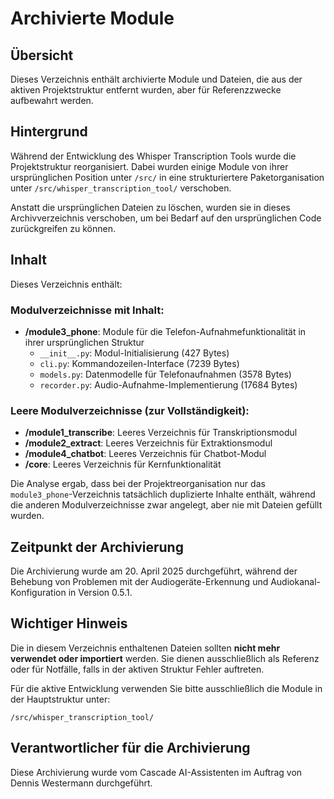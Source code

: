 # Archivierte Module

## Übersicht

Dieses Verzeichnis enthält archivierte Module und Dateien, die aus der aktiven Projektstruktur entfernt wurden, aber für Referenzzwecke aufbewahrt werden.

## Hintergrund

Während der Entwicklung des Whisper Transcription Tools wurde die Projektstruktur reorganisiert. Dabei wurden einige Module von ihrer ursprünglichen Position unter `/src/` in eine strukturiertere Paketorganisation unter `/src/whisper_transcription_tool/` verschoben.

Anstatt die ursprünglichen Dateien zu löschen, wurden sie in dieses Archivverzeichnis verschoben, um bei Bedarf auf den ursprünglichen Code zurückgreifen zu können.

## Inhalt

Dieses Verzeichnis enthält:

### Modulverzeichnisse mit Inhalt:
- **/module3_phone**: Module für die Telefon-Aufnahmefunktionalität in ihrer ursprünglichen Struktur
  - `__init__.py`: Modul-Initialisierung (427 Bytes)
  - `cli.py`: Kommandozeilen-Interface (7239 Bytes)
  - `models.py`: Datenmodelle für Telefonaufnahmen (3578 Bytes)
  - `recorder.py`: Audio-Aufnahme-Implementierung (17684 Bytes)

### Leere Modulverzeichnisse (zur Vollständigkeit):
- **/module1_transcribe**: Leeres Verzeichnis für Transkriptionsmodul
- **/module2_extract**: Leeres Verzeichnis für Extraktionsmodul
- **/module4_chatbot**: Leeres Verzeichnis für Chatbot-Modul
- **/core**: Leeres Verzeichnis für Kernfunktionalität

Die Analyse ergab, dass bei der Projektreorganisation nur das `module3_phone`-Verzeichnis tatsächlich duplizierte Inhalte enthält, während die anderen Modulverzeichnisse zwar angelegt, aber nie mit Dateien gefüllt wurden.

## Zeitpunkt der Archivierung

Die Archivierung wurde am 20. April 2025 durchgeführt, während der Behebung von Problemen mit der Audiogeräte-Erkennung und Audiokanal-Konfiguration in Version 0.5.1.

## Wichtiger Hinweis

Die in diesem Verzeichnis enthaltenen Dateien sollten **nicht mehr verwendet oder importiert** werden. Sie dienen ausschließlich als Referenz oder für Notfälle, falls in der aktiven Struktur Fehler auftreten.

Für die aktive Entwicklung verwenden Sie bitte ausschließlich die Module in der Hauptstruktur unter:
```
/src/whisper_transcription_tool/
```

## Verantwortlicher für die Archivierung

Diese Archivierung wurde vom Cascade AI-Assistenten im Auftrag von Dennis Westermann durchgeführt.
